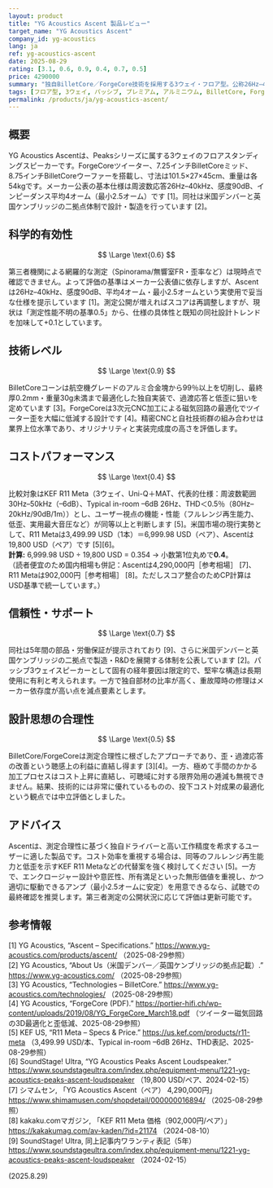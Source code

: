```yaml
---
layout: product
title: "YG Acoustics Ascent 製品レビュー"
target_name: "YG Acoustics Ascent"
company_id: yg-acoustics
lang: ja
ref: yg-acoustics-ascent
date: 2025-08-29
rating: [3.1, 0.6, 0.9, 0.4, 0.7, 0.5]
price: 4290000
summary: "独自BilletCore／ForgeCore技術を採用する3ウェイ・フロア型。公称26Hz–40kHz/90dB/平均4オームの仕様と高い製造精度は魅力だが、第三者測定が乏しく、CPは同等性能の低価格製品に劣ります。"
tags: [フロア型, 3ウェイ, パッシブ, プレミアム, アルミニウム, BilletCore, ForgeCore]
permalink: /products/ja/yg-acoustics-ascent/
---
```


## 概要

YG Acoustics Ascentは、Peaksシリーズに属する3ウェイのフロアスタンディングスピーカーです。ForgeCoreツイーター、7.25インチBilletCoreミッド、8.75インチBilletCoreウーファーを搭載し、寸法は101.5×27×45cm、重量は各54kgです。メーカー公表の基本仕様は周波数応答26Hz–40kHz、感度90dB、インピーダンス平均4オーム（最小2.5オーム）です [1]。同社は米国デンバーと英国ケンブリッジの二拠点体制で設計・製造を行っています [2]。

## 科学的有効性

$$ \Large \text{0.6} $$

第三者機関による網羅的な測定（Spinorama/無響室FR・歪率など）は現時点で確認できません。よって評価の基準はメーカー公表値に依存しますが、Ascentは26Hz–40kHz、感度90dB、平均4オーム・最小2.5オームという実使用で妥当な仕様を提示しています [1]。測定公開が増えればスコアは再調整しますが、現状は「測定性能不明の基準0.5」から、仕様の具体性と既知の同社設計トレンドを加味して+0.1としています。

## 技術レベル

$$ \Large \text{0.9} $$

BilletCoreコーンは航空機グレードのアルミ合金塊から99％以上を切削し、最終厚0.2mm・重量30g未満まで最適化した独自実装で、過渡応答と低歪に狙いを定めています [3]。ForgeCoreは3次元CNC加工による磁気回路の最適化でツイーター歪を大幅に低減する設計です [4]。精密CNCと自社技術群の組み合わせは業界上位水準であり、オリジナリティと実装完成度の高さを評価します。

## コストパフォーマンス

$$ \Large \text{0.4} $$

比較対象はKEF R11 Meta（3ウェイ、Uni-Q＋MAT、代表的仕様：周波数範囲30Hz–50kHz（–6dB）、Typical in-room –6dB 26Hz、THD＜0.5％（80Hz–20kHz/90dB/1m））とし、ユーザー視点の機能・性能（フルレンジ再生能力、低歪、実用最大音圧など）が同等以上と判断します [5]。米国市場の現行実勢として、R11 Metaは3,499.99 USD（1本）＝6,999.98 USD（ペア）、Ascentは19,800 USD（ペア）です [5][6]。  
**計算:** 6,999.98 USD ÷ 19,800 USD = 0.354 → 小数第1位丸めで**0.4**。  
（読者便宜のため国内相場も併記：Ascentは4,290,000円［参考相場］ [7]、R11 Metaは902,000円［参考相場］ [8]。ただしスコア整合のためCP計算はUSD基準で統一しています。）

## 信頼性・サポート

$$ \Large \text{0.7} $$

同社は5年間の部品・労働保証が提示されており [9]、さらに米国デンバーと英国ケンブリッジの二拠点で製造・R&Dを展開する体制を公表しています [2]。パッシブ3ウェイスピーカーとして固有の経年要因は限定的で、堅牢な構造は長期使用に有利と考えられます。一方で独自部材の比率が高く、重故障時の修理はメーカー依存度が高い点を減点要素とします。

## 設計思想の合理性

$$ \Large \text{0.5} $$

BilletCore/ForgeCoreは測定合理性に根ざしたアプローチであり、歪・過渡応答の改善という聴感上の利益に直結し得ます [3][4]。一方、極めて手間のかかる加工プロセスはコスト上昇に直結し、可聴域に対する限界効用の逓減も無視できません。結果、技術的には非常に優れているものの、投下コスト対成果の最適化という観点では中立評価としました。

## アドバイス

Ascentは、測定合理性に基づく独自ドライバーと高い工作精度を希求するユーザーに適した製品です。コスト効率を重視する場合は、同等のフルレンジ再生能力と低歪を示すKEF R11 Metaなどの代替案を強く検討してください [5]。一方で、エンクロージャー設計や意匠性、所有満足といった無形価値を重視し、かつ適切に駆動できるアンプ（最小2.5オームに安定）を用意できるなら、試聴での最終確認を推奨します。第三者測定の公開状況に応じて評価は更新可能です。

## 参考情報

[1] YG Acoustics, “Ascent – Specifications.” https://www.yg-acoustics.com/products/ascent/ （2025-08-29参照）  
[2] YG Acoustics, “About Us（米国デンバー／英国ケンブリッジの拠点記載）.” https://www.yg-acoustics.com/ （2025-08-29参照）  
[3] YG Acoustics, “Technologies – BilletCore.” https://www.yg-acoustics.com/technologies/ （2025-08-29参照）  
[4] YG Acoustics, “ForgeCore (PDF).” https://portier-hifi.ch/wp-content/uploads/2019/08/YG_ForgeCore_March18.pdf （ツイーター磁気回路の3D最適化と歪低減、2025-08-29参照）  
[5] KEF US, “R11 Meta – Specs & Price.” https://us.kef.com/products/r11-meta （3,499.99 USD/本、Typical in-room –6dB 26Hz、THD表記、2025-08-29参照）  
[6] SoundStage! Ultra, “YG Acoustics Peaks Ascent Loudspeaker.” https://www.soundstageultra.com/index.php/equipment-menu/1221-yg-acoustics-peaks-ascent-loudspeaker （19,800 USD/ペア、2024-02-15）  
[7] シマムセン, 「YG Acoustics Ascent（ペア） 4,290,000円」 https://www.shimamusen.com/shopdetail/000000016894/ （2025-08-29参照）  
[8] kakaku.comマガジン, 「KEF R11 Meta 価格（902,000円/ペア）」 https://kakakumag.com/av-kaden/?id=21174 （2024-08-10）  
[9] SoundStage! Ultra, 同上記事内ワランティ表記（5年） https://www.soundstageultra.com/index.php/equipment-menu/1221-yg-acoustics-peaks-ascent-loudspeaker （2024-02-15）

(2025.8.29)

